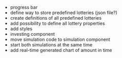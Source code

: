 - progress bar
- define way to store predefined lotteries (json file?)
- create definitions of all predefined lotteries
- add possibility to define all lottery properties
- add styles
- investing component
- move simulation code to simulation component
- start both simulations at the same time
- add real-time generated chart of amount in time
